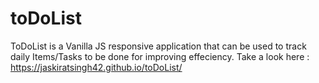 # toDoList
ToDoList is a Vanilla JS responsive application that can be used to track daily Items/Tasks to be done for improving effeciency.
Take a look here : https://jaskiratsingh42.github.io/toDoList/

